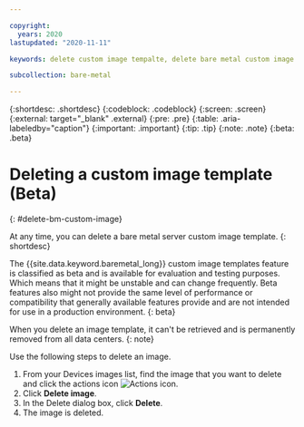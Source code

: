 ```yaml
---

copyright:
  years: 2020
lastupdated: "2020-11-11"

keywords: delete custom image tempalte, delete bare metal custom image

subcollection: bare-metal

---
```


{:shortdesc: .shortdesc}
{:codeblock: .codeblock}
{:screen: .screen}
{:external: target="_blank" .external}
{:pre: .pre}
{:table: .aria-labeledby="caption"}
{:important: .important}
{:tip: .tip}
{:note: .note}
{:beta: .beta}

# Deleting a custom image template (Beta)
{: #delete-bm-custom-image}

At any time, you can delete a bare metal server custom image template.
{: shortdesc}

The {{site.data.keyword.baremetal_long}} custom image templates feature is classified as beta and is available for evaluation and testing purposes. Which means that it might be unstable and can change frequently. Beta features also might not provide the same level of performance or compatibility that generally available features provide and are not intended for use in a production environment.
{: beta}

When you delete an image template, it can't be retrieved and is permanently removed from all data centers.
{: note}

Use the following steps to delete an image.

1. From your Devices images list, find the image that you want to delete and click the actions icon ![Actions icon]((../../icons/action-menu-icon.svg)).
2. Click **Delete image**. 
3. In the Delete dialog box, click **Delete**.
4. The image is deleted.
